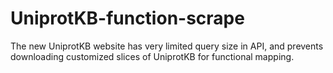 # UniprotKB-function-scrape
The new UniprotKB website has very limited query size in API, and prevents downloading customized slices of UniprotKB for functional mapping. 
